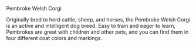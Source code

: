 Pembroke Welsh Corgi

Originally bred to herd cattle, sheep, and horses, the Pembroke Welsh Corgi is an active and intelligent dog breed. Easy to train and eager to learn, Pembrokes are great with children and other pets, and you can find them in four different coat colors and markings.
